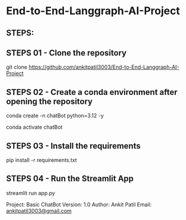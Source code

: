 # End-to-End-Langgraph-AI-Project

## STEPS:

## STEPS 01 - Clone the repository

git clone https://github.com/ankitpatil3003/End-to-End-Langgraph-AI-Project

## STEPS 02 - Create a conda environment after opening the repository

conda create -n chatBot python=3.12 -y

conda activate chatBot

## STEPS 03 - Install the requirements

pip install -r requirements.txt

## STEPS 04 - Run the Streamlit App

streamlit run app.py

Project: Basic ChatBot
Version: 1.0
Author: Ankit Patil
Email: ankitpatil3003@gmail.com